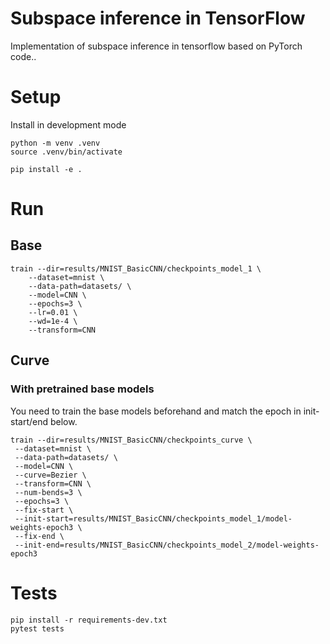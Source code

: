 # Subspace inference in TensorFlow
Implementation of subspace inference in tensorflow based on PyTorch code..

# Setup

Install in development mode

```shell
python -m venv .venv
source .venv/bin/activate

pip install -e .
```

# Run

## Base

```shell
train --dir=results/MNIST_BasicCNN/checkpoints_model_1 \
    --dataset=mnist \
    --data-path=datasets/ \
    --model=CNN \
    --epochs=3 \
    --lr=0.01 \
    --wd=1e-4 \
    --transform=CNN 
```

## Curve
### With pretrained base models

You need to train the base models beforehand and match the epoch in init-start/end below.

```shell
train --dir=results/MNIST_BasicCNN/checkpoints_curve \
 --dataset=mnist \
 --data-path=datasets/ \
 --model=CNN \
 --curve=Bezier \
 --transform=CNN \
 --num-bends=3 \
 --epochs=3 \
 --fix-start \
 --init-start=results/MNIST_BasicCNN/checkpoints_model_1/model-weights-epoch3 \
 --fix-end \
 --init-end=results/MNIST_BasicCNN/checkpoints_model_2/model-weights-epoch3
```

# Tests

```shell
pip install -r requirements-dev.txt
pytest tests
```